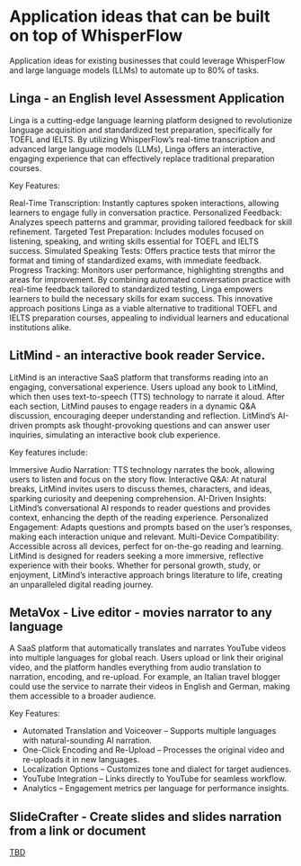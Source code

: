 # Application ideas that can be built on top of WhisperFlow
Application ideas for existing businesses that could leverage WhisperFlow and large language models (LLMs) to automate up to 80% of tasks.

## Linga - an English level Assessment Application
Linga is a cutting-edge language learning platform designed to revolutionize language acquisition and standardized test preparation, specifically for TOEFL and IELTS. By utilizing WhisperFlow’s real-time transcription and advanced large language models (LLMs), Linga offers an interactive, engaging experience that can effectively replace traditional preparation courses.

Key Features:

Real-Time Transcription: Instantly captures spoken interactions, allowing learners to engage fully in conversation practice.
Personalized Feedback: Analyzes speech patterns and grammar, providing tailored feedback for skill refinement.
Targeted Test Preparation: Includes modules focused on listening, speaking, and writing skills essential for TOEFL and IELTS success.
Simulated Speaking Tests: Offers practice tests that mirror the format and timing of standardized exams, with immediate feedback.
Progress Tracking: Monitors user performance, highlighting strengths and areas for improvement.
By combining automated conversation practice with real-time feedback tailored to standardized testing, Linga empowers learners to build the necessary skills for exam success. This innovative approach positions Linga as a viable alternative to traditional TOEFL and IELTS preparation courses, appealing to individual learners and educational institutions alike.


## LitMind - an interactive book reader Service.
LitMind is an interactive SaaS platform that transforms reading into an engaging, conversational experience. Users upload any book to LitMind, which then uses text-to-speech (TTS) technology to narrate it aloud. After each section, LitMind pauses to engage readers in a dynamic Q&A discussion, encouraging deeper understanding and reflection. LitMind’s AI-driven prompts ask thought-provoking questions and can answer user inquiries, simulating an interactive book club experience.

Key features include:

Immersive Audio Narration: TTS technology narrates the book, allowing users to listen and focus on the story flow.
Interactive Q&A: At natural breaks, LitMind invites users to discuss themes, characters, and ideas, sparking curiosity and deepening comprehension.
AI-Driven Insights: LitMind’s conversational AI responds to reader questions and provides context, enhancing the depth of the reading experience.
Personalized Engagement: Adapts questions and prompts based on the user’s responses, making each interaction unique and relevant.
Multi-Device Compatibility: Accessible across all devices, perfect for on-the-go reading and learning.
LitMind is designed for readers seeking a more immersive, reflective experience with their books. Whether for personal growth, study, or enjoyment, LitMind’s interactive approach brings literature to life, creating an unparalleled digital reading journey.



## MetaVox - Live editor - movies narrator to any language
A SaaS platform that automatically translates and narrates YouTube videos into multiple languages for global reach. Users upload or link their original video, and the platform handles everything from audio translation to narration, encoding, and re-upload. For example, an Italian travel blogger could use the service to narrate their videos in English and German, making them accessible to a broader audience.

Key Features:
- Automated Translation and Voiceover – Supports multiple languages with natural-sounding AI narration.
- One-Click Encoding and Re-Upload – Processes the original video and re-uploads it in new languages.
- Localization Options – Customizes tone and dialect for target audiences.
- YouTube Integration – Links directly to YouTube for seamless workflow.
- Analytics – Engagement metrics per language for performance insights.

## SlideCrafter - Create slides and slides narration from a link or document
[TBD]()


